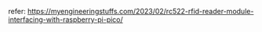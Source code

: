 refer: https://myengineeringstuffs.com/2023/02/rc522-rfid-reader-module-interfacing-with-raspberry-pi-pico/ 
